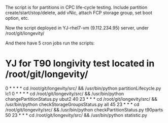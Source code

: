 The script is for partitions in CPC life-cycle testing. Include partition create/start/stop/delete, add vNic, attach FCP storage group, set boot option, etc.

Now the script deployed in YJ-rhel7-vm (9.112.234.95) server, under /root/git/longevity/

And there have 5 cron jobs run the scripts:

# YJ for T90 longivity test located in /root/git/longevity/
0 * * * * cd /root/git/longevity/src/ && /usr/bin/python partitionLifecycle.py lc1
0 * * * * cd /root/git/longevity/src/ && /usr/bin/python changePartitionStatus.py ubut2
40 23 * * * cd /root/git/longevity/src/ && /usr/bin/python checkStorageGroupsStatus.py all
45 23 * * * cd /root/git/longevity/src/ && /usr/bin/python checkPartitionStatus.py t90parts
50 23 * * * cd /root/git/longevity/src/ && /usr/bin/python statistic.py
